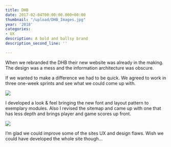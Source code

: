 ```yaml
---
title: DHB
date: 2017-02-04T00:00:00.000+00:00
thumbnail: "/upload/DHB_Images.jpg"
year: '2018'
categories:
- UX
description: A bold and ballsy brand
description_second_line: ''

---
```

When we rebranded the DHB their new website was already in the making. The design was a mess and the information architecture was obscure.

If we wanted to make a difference we had to be quick. We agreed to work in three one-week sprints and see what we could come up with.

![](/upload/DHB_Images_Overview_2.jpg)

I developed a look & feel bringing the new font and layout pattern to exemplary modules. Also I revised the sitemap and came up with one that has less depth and brings player and game scores up front.

![](/upload/DHB_Images_Ergebnisse_2.jpg)

I’m glad we could improve some of the sites UX and design flaws. Wish we could have developed the whole site though…